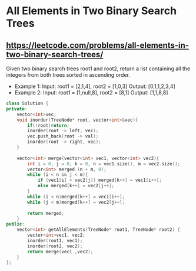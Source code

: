 # All Elements in Two Binary Search Trees
## https://leetcode.com/problems/all-elements-in-two-binary-search-trees/

Given two binary search trees root1 and root2, return a list containing all the integers from both trees sorted in ascending order.
- Example 1:
Input: root1 = [2,1,4], root2 = [1,0,3]
Output: [0,1,1,2,3,4]
- Example 2:
Input: root1 = [1,null,8], root2 = [8,1]
Output: [1,1,8,8]


```cpp
class Solution {
private:
    vector<int>vec;
    void inorder(TreeNode* root, vector<int>&vec){
        if(!root)return;
        inorder(root -> left, vec);
        vec.push_back(root -> val);
        inorder(root -> right, vec);
    }
    
    vector<int> merge(vector<int> vec1, vector<int> vec2){
        int i = 0, j = 0, k = 0, n = vec1.size(), m = vec2.size(); 
        vector<int> merged (n + m, 0);
        while (i < n && j < m){ 
            if (vec1[i] < vec2[j]) merged[k++] = vec1[i++]; 
            else merged[k++] = vec2[j++];
        }    
        while (i < n)merged[k++] = vec1[i++];
        while (j < m)merged[k++] = vec2[j++];
        
        return merged;
    }
public:
    vector<int> getAllElements(TreeNode* root1, TreeNode* root2) {
        vector<int>vec1, vec2;
        inorder(root1, vec1);
        inorder(root2, vec2);
        return merge(vec1 ,vec2);
    }
};
```